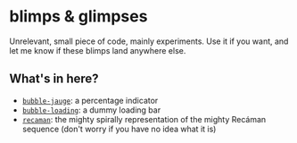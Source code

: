 # blimps & glimpses

Unrelevant, small piece of code, mainly experiments. Use it if you want, and let me know if these blimps land anywhere else.

## What's in here?

* [`bubble-jauge`](https://adri326.github.io/blimps/bubble-jauge/index.html): a percentage indicator
* [`bubble-loading`](https://adri326.github.io/blimps/bubble-loading/index.html): a dummy loading bar
* [`recaman`](https://adri326.github.io/blimps/recaman/index.html): the mighty spirally representation of the mighty Recáman sequence (don't worry if you have no idea what it is)
